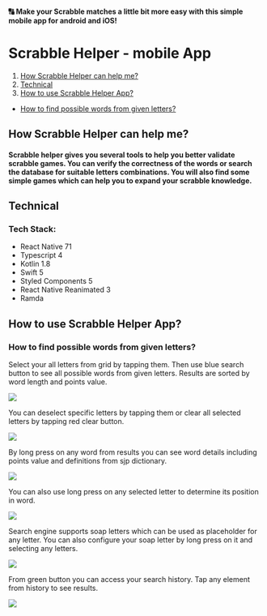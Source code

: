 #### 🔠 Make your Scrabble matches a little bit more easy with this simple mobile app for android and iOS! 

# Scrabble Helper - mobile App
1. [How Scrabble Helper can help me?](#how-scrabble-helper-can-help-me?)
2. [Technical](#technical)
3. [How to use Scrabble Helper App?](#how-to-use-scrabble-helper-app?)
  - [How to find possible words from given letters?](#how-to-find-possible-words-from-given-letters?)

## How Scrabble Helper can help me?
#### Scrabble helper gives you several tools to help you better validate scrabble games. You can verify the correctness of the words or search the database for suitable letters combinations. You will also find some simple games which can help you to expand your scrabble knowledge.

## Technical
### Tech Stack:
- React Native 71
- Typescript 4
- Kotlin 1.8
- Swift 5
- Styled Components 5
- React Native Reanimated 3
- Ramda

## How to use Scrabble Helper App?
### How to find possible words from given letters?

Select your all letters from grid by tapping them.
Then use blue search button to see all possible words from given letters.
Results are sorted by word length and points value.

![](./src/assets/gif/basic_search.gif)

You can deselect specific letters by tapping them or clear all selected letters by tapping red clear button.

![](./src/assets/gif/deselect_letters.gif)

By long press on any word from results you can see word details including points value and definitions from sjp dictionary.

![](./src/assets/gif/possible_words_details.gif)

You can also use long press on any selected letter to determine its position in word.

![](./src/assets/gif/letters_position.gif)

Search engine supports soap letters which can be used as placeholder for any letter.
You can also configure your soap letter by long press on it and selecting any letters.

![](./src/assets/gif/soap_letters.gif)

From green button you can access your search history.
Tap any element from history to see results.

![](./src/assets/gif/search_history.gif)
